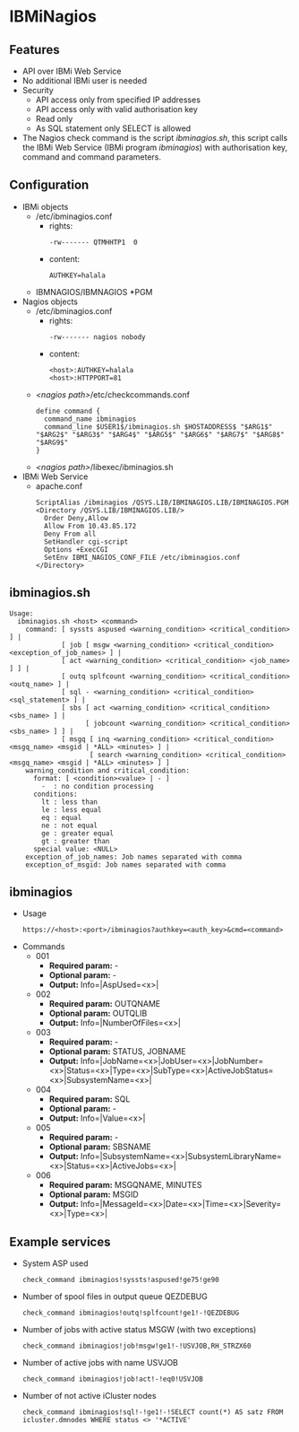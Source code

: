 # IBMiNagios

## Features

- API over IBMi Web Service
- No additional IBMi user is needed
- Security
  - API access only from specified IP addresses
  - API access only with valid authorisation key
  - Read only
  - As SQL statement only SELECT is allowed
- The Nagios check command is the script *ibminagios.sh*, this script calls the IBMi Web Service (IBMi program *ibminagios*) with authorisation key, command and command parameters.

## Configuration

- IBMi objects
  - /etc/ibminagios.conf
    - rights:
      ```
      -rw------- QTMHHTP1  0
      ```
    - content:
      ```
      AUTHKEY=halala
      ```
  - IBMNAGIOS/IBMNAGIOS *PGM
- Nagios objects
  - /etc/ibminagios.conf
    - rights:
      ```
      -rw------- nagios nobody
      ```
    - content:
      ```
      <host>:AUTHKEY=halala
      <host>:HTTPPORT=81
      ```
  - *&lt;nagios path&gt;*/etc/checkcommands.conf
    ```
    define command {
      command_name ibminagios
      command_line $USER1$/ibminagios.sh $HOSTADDRESS$ "$ARG1$" "$ARG2$" "$ARG3$" "$ARG4$" "$ARG5$" "$ARG6$" "$ARG7$" "$ARG8$" "$ARG9$"
    }
    ```
  - *&lt;nagios path&gt;*/libexec/ibminagios.sh
- IBMi Web Service
  - apache.conf
    ```
    ScriptAlias /ibminagios /QSYS.LIB/IBMINAGIOS.LIB/IBMINAGIOS.PGM
    <Directory /QSYS.LIB/IBMINAGIOS.LIB/>
      Order Deny,Allow
      Allow From 10.43.85.172
      Deny From all
      SetHandler cgi-script
      Options +ExecCGI
      SetEnv IBMI_NAGIOS_CONF_FILE /etc/ibminagios.conf
    </Directory>
    ```

## ibminagios.sh

```
Usage:
  ibminagios.sh <host> <command>
    command: [ syssts aspused <warning_condition> <critical_condition> ] |
             [ job [ msgw <warning_condition> <critical_condition> <exception_of_job_names> ] |
             [ act <warning_condition> <critical_condition> <job_name> ] ] |
             [ outq splfcount <warning_condition> <critical_condition> <outq_name> ] |
             [ sql - <warning_condition> <critical_condition> <sql_statement> ] |
             [ sbs [ act <warning_condition> <critical_condition> <sbs_name> ] |
                   [ jobcount <warning_condition> <critical_condition> <sbs_name> ] ] |
             [ msgq [ inq <warning_condition> <critical_condition> <msgq_name> <msgid | *ALL> <minutes> ] |
                    [ search <warning_condition> <critical_condition> <msgq_name> <msgid | *ALL> <minutes> ] ]
    warning_condition and critical_condition:
      format: [ <condition><value> | - ]
        -  : no condition processing
      conditions:
        lt : less than 
        le : less equal 
        eq : equal
        ne : not equal 
        ge : greater equal
        gt : greater than
      special value: <NULL>
    exception_of_job_names: Job names separated with comma
    exception_of_msgid: Job names separated with comma
```

## ibminagios

- Usage
  ```
  https://<host>:<port>/ibminagios?authkey=<auth_key>&cmd=<command>
  ```
- Commands
  - 001
    - **Required param:** -
    - **Optional param:** -
    - **Output:** Info=|AspUsed=&lt;x&gt;|
  - 002
    - **Required param:** OUTQNAME
    - **Optional param:** OUTQLIB
    - **Output:** Info=|NumberOfFiles=&lt;x&gt;|
  - 003
    - **Required param:** -
    - **Optional param:** STATUS, JOBNAME
    - **Output:** Info=|JobName=&lt;x&gt;|JobUser=&lt;x&gt;|JobNumber=&lt;x&gt;|Status=&lt;x&gt;|Type=&lt;x&gt;|SubType=&lt;x&gt;|ActiveJobStatus=&lt;x&gt;|SubsystemName=&lt;x&gt;|
  - 004
    - **Required param:** SQL
    - **Optional param:** -
    - **Output:** Info=|Value=&lt;x&gt;|
  - 005
    - **Required param:** -
    - **Optional param:** SBSNAME
    - **Output:** Info=|SubsystemName=&lt;x&gt;|SubsystemLibraryName=&lt;x&gt;|Status=&lt;x&gt;|ActiveJobs=&lt;x&gt;|
  - 006
    - **Required param:** MSGQNAME, MINUTES
    - **Optional param:** MSGID
    - **Output:** Info=|MessageId=&lt;x&gt;|Date=&lt;x&gt;|Time=&lt;x&gt;|Severity=&lt;x&gt;|Type=&lt;x&gt;|

## Example services

- System ASP used
  ```
  check_command ibminagios!syssts!aspused!ge75!ge90
  ```
- Number of spool files in output queue QEZDEBUG
  ```
  check_command ibminagios!outq!splfcount!ge1!-!QEZDEBUG
  ```
- Number of jobs with active status MSGW (with two exceptions)
  ```
  check_command ibminagios!job!msgw!ge1!-!USVJOB,RH_STRZX60
  ```
- Number of active jobs with name USVJOB
  ```
  check_command ibminagios!job!act!-!eq0!USVJOB
  ```
- Number of not active iCluster nodes
  ```
  check_command ibminagios!sql!-!ge1!-!SELECT count(*) AS satz FROM icluster.dmnodes WHERE status <> '*ACTIVE'
  ```
